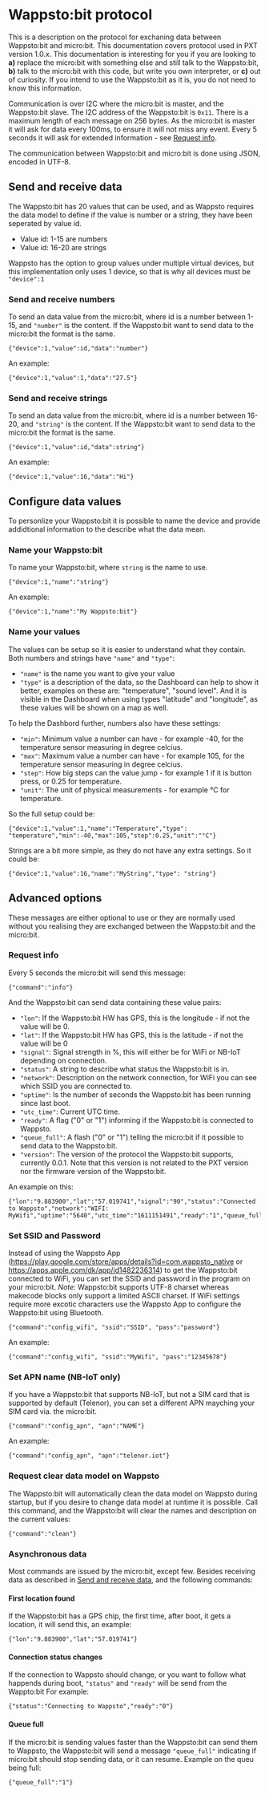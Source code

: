 # Wappsto:bit protocol

This is a description on the protocol for exchaning data between Wappsto:bit and micro:bit. This documentation covers protocol used in PXT version 1.0.x.
This documentation is interesting for you if you are looking to **a)** replace the micro:bit with something else and still talk to the Wappsto:bit, **b)** talk to the micro:bit with this code, but write you own interpreter, or **c)** out of curiosity. If you intend to use the Wappsto:bit as it is, you do not need to know this information.

Communication is over I2C where the micro:bit is master, and the Wappsto:bit slave. The I2C address of the Wappsto:bit is `0x11`. There is a maximum length of each message on 256 bytes.
As the micro:bit is master it will ask for data every 100ms, to ensure it will not miss any event.
Every 5 seconds it will ask for extended information - see [Request info](#request-info).

The communication between Wappsto:bit and micro:bit is done using JSON, encoded in UTF-8.

## Send and receive data

The Wappsto:bit has 20 values that can be used, and as Wappsto requires the data model to define if the value is number or a string, they have been seperated by value id.
* Value id: 1-15 are numbers
* Value id: 16-20 are strings

Wappsto has the option to group values under multiple virtual devices, but this implementation only uses 1 device, so that is why all devices must be `"device":1`


### Send and receive numbers
To send an data value from the micro:bit, where id is a number between 1-15, and `"number"` is the content.
If the Wappsto:bit want to send data to the micro:bit the format is the same.
```
{"device":1,"value":id,"data":"number"}
```
An example:
```
{"device":1,"value":1,"data":"27.5"}
```

### Send and receive strings
To send an data value from the micro:bit, where id is a number between 16-20, and `"string"` is the content.
If the Wappsto:bit want to send data to the micro:bit the format is the same.
```
{"device":1,"value":id,"data":string"}
```
An example:
```
{"device":1,"value":16,"data":"Hi"}
```


## Configure data values
To personlize your Wappsto:bit it is possible to name the device and provide addidtional information to the describe what the data mean.

### Name your Wappsto:bit
To name your Wappsto:bit, where `string` is the name to use.

```
{"device":1,"name":"string"}
```
An example:
```
{"device":1,"name":"My Wappsto:bit"}
```

### Name your values
The values can be setup so it is easier to understand what they contain. Both numbers and strings have `"name"` and `"type"`:
* `"name"` is the name you want to give your value
* `"type"` is a description of the data, so the Dashboard can help to show it better, examples on these are: "temperature", "sound level". And it is visible in the Dashboard when using types "latitude" and "longitude", as these values will be shown on a map as well.

To help the Dashbord further, numbers also have these settings:
* `"min"`: Minimum value a number can have - for example -40, for the temperature sensor measuring in degree celcius.
* `"max"`: Maximum value a number can have - for example 105, for the temperature sensor measuring in degree celcius.
* `"step"`: How big steps can the value jump - for example 1 if it is button press, or 0.25 for temperature.
* `"unit"`: The unit of physical measurements - for example °C for temperature.

So the full setup could be:
```
{"device":1,"value":1,"name":"Temperature","type": "temperature","min":-40,"max":105,"step":0.25,"unit":"°C"}
```

Strings are a bit more simple, as they do not have any extra settings. So it could be:
```
{"device":1,"value":16,"name":"MyString","type": "string"}
```

## Advanced options

These messages are either optional to use or they are normally used without you realising they are exchanged between the Wappsto:bit and the micro:bit.

### Request info

Every 5 seconds the micro:bit will send this message:
```
{"command":"info"}
```

And the Wappsto:bit can send data containing these value pairs:

* `"lon"`: If the Wappsto:bit HW has GPS, this is the longitude - if not the value will be 0.
* `"lat"`: If the Wappsto:bit HW has GPS, this is the latitude - if not the value will be 0
* `"signal"`: Signal strength in %, this will either be for WiFi or NB-IoT depending on connection.
* `"status"`: A string to describe what status the Wappsto:bit is in.
* `"network"`: Description on the network connection, for WiFi you can see which SSID you are connected to.
* `"uptime"`: Is the number of seconds the Wappsto:bit has been running since last boot.
* `"utc_time"`: Current UTC time.
* `"ready"`: A flag ("0" or "1") informing if the Wappsto:bit is connected to Wappsto.
* `"queue_full"`: A flash ("0" or "1") telling the micro:bit if it possible to send data to the Wappsto:bit.
* `"version"`: The version of the protocol the Wappsto:bit supports, currently 0.0.1. Note that this version is not related to the PXT version nor the firmware version of the Wappsto:bit.

An example on this:
```
{"lon":"9.883900","lat":"57.019741","signal":"90","status":"Connected to Wappsto","network":"WIFI: MyWifi","uptime":"5640","utc_time":"1611151491","ready":"1","queue_full":"0","version":"0.0.1"}
```

### Set SSID and Password

Instead of using the Wappsto App (https://play.google.com/store/apps/details?id=com.wappsto_native or https://apps.apple.com/dk/app/id1482236314) to get the Wappsto:bit connected to WiFi, you can set the SSID and password in the program on your micro:bit.
*Note:* Wappsto:bit supports UTF-8 charset whereas makecode blocks only support a limited ASCII charset. If WiFi settings require more excotic characters use the Wappsto App to configure the Wappsto:bit using Bluetooth.

```
{"command":"config_wifi", "ssid":"SSID", "pass":"password"}
```
An example:
```
{"command":"config_wifi", "ssid":"MyWifi", "pass":"12345678"}
```

### Set APN name (NB-IoT only)

If you have a Wappsto:bit that supports NB-IoT, but not a SIM card that is supported by default (Telenor), you can set a different APN mayching your SIM card via. the micro:bit.

```
{"command":"config_apn", "apn":"NAME"}
```
An example:
```
{"command":"config_apn", "apn":"telenor.iot"}
```

### Request clear data model on Wappsto

The Wappsto:bit will automatically clean the data model on Wappsto during startup, but if you desire to change data model at runtime it is possible. Call this command, and the Wappsto:bit will clear the names and description on the current values:

```
{"command":"clean"}
```
### Asynchronous data

Most commands are issued by the micro:bit, except few. Besides receiving data as described in [Send and receive data](#send_and_receive_data), and the following commands:

#### First location found

If the Wappsto:bit has a GPS chip, the first time, after boot, it gets a location, it will send this, an example:
```
{"lon":"9.883900","lat":"57.019741"}
```

#### Connection status changes

If the connection to Wappsto should change, or you want to follow what happends during boot, `"status"` and `"ready"` will be send from the Wappto:bit For example:
```
{"status":"Connecting to Wappsto","ready":"0"}
```

#### Queue full

If the micro:bit is sending values faster than the Wappsto:bit can send them to Wappsto, the Wappsto:bit will send a message `"queue_full"` indicating if micro:bit should stop sending data, or it can resume. Example on the queu being full:
```
{"queue_full":"1"}
```
